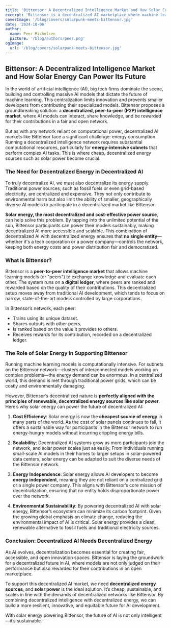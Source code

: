 ```yaml
---
title: 'Bittensor: A Decentralized Intelligence Market and How Solar Energy Can Power Its Future'
excerpt: 'Bittensor is a decentralized AI marketplace where machine learning models collaborate and are rewarded for their contributions, and integrating solar energy as a decentralized, cost-effective power source can sustainably support the networks energy-intensive demands.'
coverImage: '/blog/covers/solarpunk-meets-bittensor.jpg'
date: '2024-10-06'
author:
  name: Peer Richelsen
  picture: '/blog/authors/peer.png'
ogImage:
  url: '/blog/covers/solarpunk-meets-bittensor.jpg'
---
```


## Bittensor: A Decentralized Intelligence Market and How Solar Energy Can Power Its Future

In the world of artificial intelligence (AI), big tech firms dominate the scene, building and controlling massive AI models that dictate the future of machine learning. This centralization limits innovation and prevents smaller developers from contributing their specialized models. Bittensor proposes a groundbreaking solution: a **decentralized, peer-to-peer (P2P) intelligence market**, where AI models can interact, share knowledge, and be rewarded for their contributions in a fair and open network.

But as with any network reliant on computational power, decentralized AI markets like Bittensor face a significant challenge: energy consumption. Running a decentralized intelligence network requires substantial computational resources, particularly for **energy-intensive subnets** that perform complex AI tasks. This is where cheap, decentralized energy sources such as solar power become crucial.

### The Need for Decentralized Energy in Decentralized AI

To truly decentralize AI, we must also decentralize its energy supply. Traditional power sources, such as fossil fuels or even grid-based electricity, are centralized and expensive. They not only contribute to environmental harm but also limit the ability of smaller, geographically diverse AI models to participate in a decentralized market like Bittensor.

**Solar energy, the most decentralized and cost-effective power source**, can help solve this problem. By tapping into the unlimited potential of the sun, Bittensor participants can power their models sustainably, making decentralized AI more accessible and scalable. This combination of decentralized AI with decentralized energy ensures that **no single entity**—whether it's a tech corporation or a power company—controls the network, keeping both energy costs and power distribution fair and democratized.

### What is Bittensor?

Bittensor is a **peer-to-peer intelligence market** that allows machine learning models (or "peers") to exchange knowledge and evaluate each other. The system runs on a **digital ledger**, where peers are ranked and rewarded based on the quality of their contributions. This decentralized setup moves away from traditional AI development, which tends to focus on narrow, state-of-the-art models controlled by large corporations.

In Bittensor’s network, each peer:

- Trains using its unique dataset.
- Shares outputs with other peers.
- Is ranked based on the value it provides to others.
- Receives rewards for its contribution, recorded on a decentralized ledger.

### The Role of Solar Energy in Supporting Bittensor

Running machine learning models is computationally intensive. For subnets on the Bittensor network—clusters of interconnected models working on complex problems—the energy demand can be enormous. In a centralized world, this demand is met through traditional power grids, which can be costly and environmentally damaging.

However, Bittensor’s decentralized nature is **perfectly aligned with the principles of renewable, decentralized energy sources like solar power**. Here’s why solar energy can power the future of decentralized AI:

1. **Cost Efficiency**: Solar energy is now the **cheapest source of energy** in many parts of the world. As the cost of solar panels continues to fall, it offers a sustainable way for participants in the Bittensor network to run energy-hungry models without incurring crippling energy bills.
2. **Scalability**: Decentralized AI systems grow as more participants join the network, and solar power scales just as easily. From individuals running small-scale AI models in their homes to larger setups in solar-powered data centers, solar energy can be adapted to suit the diverse needs of the Bittensor network.

3. **Energy Independence**: Solar energy allows AI developers to become **energy independent**, meaning they are not reliant on a centralized grid or a single power company. This aligns with Bittensor’s core mission of decentralization, ensuring that no entity holds disproportionate power over the network.

4. **Environmental Sustainability**: By powering decentralized AI with solar energy, Bittensor’s ecosystem can minimize its carbon footprint. Given the growing global emphasis on climate change, reducing the environmental impact of AI is critical. Solar energy provides a clean, renewable alternative to fossil fuels and traditional electricity sources.

### Conclusion: Decentralized AI Needs Decentralized Energy

As AI evolves, decentralization becomes essential for creating fair, accessible, and open innovation spaces. Bittensor is laying the groundwork for a decentralized future in AI, where models are not only judged on their performance but also rewarded for their contributions in an open marketplace.

To support this decentralized AI market, we need **decentralized energy sources**, and **solar power** is the ideal solution. It’s cheap, sustainable, and scales in line with the demands of decentralized networks like Bittensor. By combining decentralized intelligence with decentralized energy, we can build a more resilient, innovative, and equitable future for AI development.

With solar energy powering Bittensor, the future of AI is not only intelligent—it’s sustainable.
